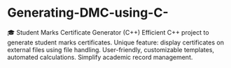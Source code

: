 # Generating-DMC-using-C-
🎓 Student Marks Certificate Generator (C++)  Efficient C++ project to generate student marks certificates. Unique feature: display certificates on external files using file handling. User-friendly, customizable templates, automated calculations. Simplify academic record management. 
